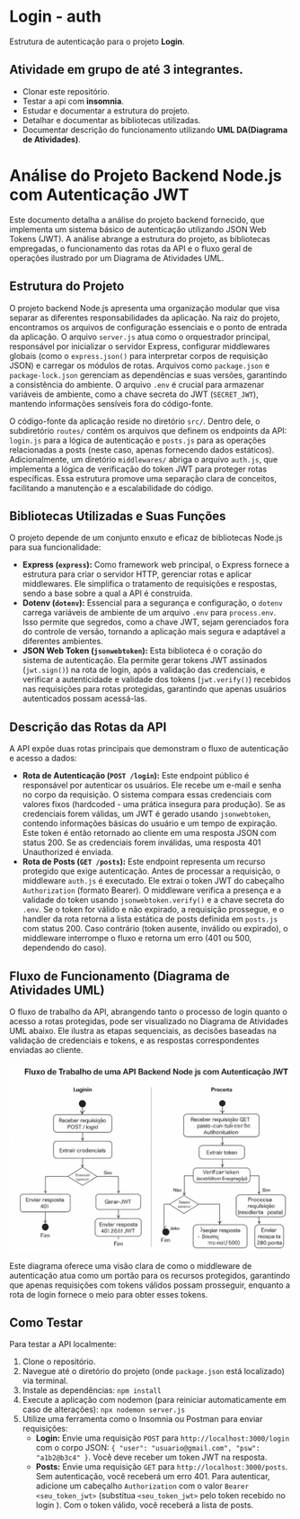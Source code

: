 # Login - auth
Estrutura de autenticação para o projeto **Login**.
## Atividade em grupo de até 3 integrantes.
- Clonar este repositório.
- Testar a api com **insomnia**.
- Estudar e documentar a estrutura do projeto.
- Detalhar e documentar as bibliotecas utilizadas.
- Documentar descrição do funcionamento utilizando **UML DA(Diagrama de Atividades)**.

# Análise do Projeto Backend Node.js com Autenticação JWT

Este documento detalha a análise do projeto backend fornecido, que implementa um sistema básico de autenticação utilizando JSON Web Tokens (JWT). A análise abrange a estrutura do projeto, as bibliotecas empregadas, o funcionamento das rotas da API e o fluxo geral de operações ilustrado por um Diagrama de Atividades UML.

## Estrutura do Projeto

O projeto backend Node.js apresenta uma organização modular que visa separar as diferentes responsabilidades da aplicação. Na raiz do projeto, encontramos os arquivos de configuração essenciais e o ponto de entrada da aplicação. O arquivo `server.js` atua como o orquestrador principal, responsável por inicializar o servidor Express, configurar middlewares globais (como o `express.json()` para interpretar corpos de requisição JSON) e carregar os módulos de rotas. Arquivos como `package.json` e `package-lock.json` gerenciam as dependências e suas versões, garantindo a consistência do ambiente. O arquivo `.env` é crucial para armazenar variáveis de ambiente, como a chave secreta do JWT (`SECRET_JWT`), mantendo informações sensíveis fora do código-fonte.

O código-fonte da aplicação reside no diretório `src/`. Dentro dele, o subdiretório `routes/` contém os arquivos que definem os endpoints da API: `login.js` para a lógica de autenticação e `posts.js` para as operações relacionadas a posts (neste caso, apenas fornecendo dados estáticos). Adicionalmente, um diretório `middlewares/` abriga o arquivo `auth.js`, que implementa a lógica de verificação do token JWT para proteger rotas específicas. Essa estrutura promove uma separação clara de conceitos, facilitando a manutenção e a escalabilidade do código.

## Bibliotecas Utilizadas e Suas Funções

O projeto depende de um conjunto enxuto e eficaz de bibliotecas Node.js para sua funcionalidade:

*   **Express (`express`):** Como framework web principal, o Express fornece a estrutura para criar o servidor HTTP, gerenciar rotas e aplicar middlewares. Ele simplifica o tratamento de requisições e respostas, sendo a base sobre a qual a API é construída.
*   **Dotenv (`dotenv`):** Essencial para a segurança e configuração, o `dotenv` carrega variáveis de ambiente de um arquivo `.env` para `process.env`. Isso permite que segredos, como a chave JWT, sejam gerenciados fora do controle de versão, tornando a aplicação mais segura e adaptável a diferentes ambientes.
*   **JSON Web Token (`jsonwebtoken`):** Esta biblioteca é o coração do sistema de autenticação. Ela permite gerar tokens JWT assinados (`jwt.sign()`) na rota de login, após a validação das credenciais, e verificar a autenticidade e validade dos tokens (`jwt.verify()`) recebidos nas requisições para rotas protegidas, garantindo que apenas usuários autenticados possam acessá-las.

## Descrição das Rotas da API

A API expõe duas rotas principais que demonstram o fluxo de autenticação e acesso a dados:

*   **Rota de Autenticação (`POST /login`):** Este endpoint público é responsável por autenticar os usuários. Ele recebe um e-mail e senha no corpo da requisição. O sistema compara essas credenciais com valores fixos (hardcoded - uma prática insegura para produção). Se as credenciais forem válidas, um JWT é gerado usando `jsonwebtoken`, contendo informações básicas do usuário e um tempo de expiração. Este token é então retornado ao cliente em uma resposta JSON com status 200. Se as credenciais forem inválidas, uma resposta 401 Unauthorized é enviada.
*   **Rota de Posts (`GET /posts`):** Este endpoint representa um recurso protegido que exige autenticação. Antes de processar a requisição, o middleware `auth.js` é executado. Ele extrai o token JWT do cabeçalho `Authorization` (formato Bearer). O middleware verifica a presença e a validade do token usando `jsonwebtoken.verify()` e a chave secreta do `.env`. Se o token for válido e não expirado, a requisição prossegue, e o handler da rota retorna a lista estática de posts definida em `posts.js` com status 200. Caso contrário (token ausente, inválido ou expirado), o middleware interrompe o fluxo e retorna um erro (401 ou 500, dependendo do caso).

## Fluxo de Funcionamento (Diagrama de Atividades UML)

O fluxo de trabalho da API, abrangendo tanto o processo de login quanto o acesso a rotas protegidas, pode ser visualizado no Diagrama de Atividades UML abaixo. Ele ilustra as etapas sequenciais, as decisões baseadas na validação de credenciais e tokens, e as respostas correspondentes enviadas ao cliente.

![Diagrama de Atividades UML para API JWT](./diagrama_atividades_jwt.png)

Este diagrama oferece uma visão clara de como o middleware de autenticação atua como um portão para os recursos protegidos, garantindo que apenas requisições com tokens válidos possam prosseguir, enquanto a rota de login fornece o meio para obter esses tokens.

## Como Testar

Para testar a API localmente:

1.  Clone o repositório.
2.  Navegue até o diretório do projeto (onde `package.json` está localizado) via terminal.
3.  Instale as dependências: `npm install`
4.  Execute a aplicação com nodemon (para reiniciar automaticamente em caso de alterações): `npx nodemon server.js`
5.  Utilize uma ferramenta como o Insomnia ou Postman para enviar requisições:
    *   **Login:** Envie uma requisição `POST` para `http://localhost:3000/login` com o corpo JSON: `{ "user": "usuario@gmail.com", "psw": "a1b2@b3c4" }`. Você deve receber um token JWT na resposta.
    *   **Posts:** Envie uma requisição `GET` para `http://localhost:3000/posts`. Sem autenticação, você receberá um erro 401. Para autenticar, adicione um cabeçalho `Authorization` com o valor `Bearer <seu_token_jwt>` (substitua `<seu_token_jwt>` pelo token recebido no login ). Com o token válido, você receberá a lista de posts.
